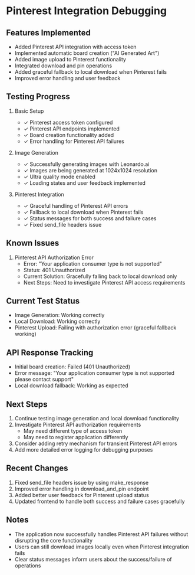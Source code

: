 # Pinterest Integration Debugging

## Features Implemented
- Added Pinterest API integration with access token
- Implemented automatic board creation ("AI Generated Art")
- Added image upload to Pinterest functionality
- Integrated download and pin operations
- Added graceful fallback to local download when Pinterest fails
- Improved error handling and user feedback

## Testing Progress
1. Basic Setup
   - ✓ Pinterest access token configured
   - ✓ Pinterest API endpoints implemented
   - ✓ Board creation functionality added
   - ✓ Error handling for Pinterest API failures

2. Image Generation
   - ✓ Successfully generating images with Leonardo.ai
   - ✓ Images are being generated at 1024x1024 resolution
   - ✓ Ultra quality mode enabled
   - ✓ Loading states and user feedback implemented

3. Pinterest Integration
   - ✓ Graceful handling of Pinterest API errors
   - ✓ Fallback to local download when Pinterest fails
   - ✓ Status messages for both success and failure cases
   - ✓ Fixed send_file headers issue

## Known Issues
1. Pinterest API Authorization Error
   - Error: "Your application consumer type is not supported"
   - Status: 401 Unauthorized
   - Current Solution: Gracefully falling back to local download only
   - Next Steps: Need to investigate Pinterest API access requirements

## Current Test Status
- Image Generation: Working correctly
- Local Download: Working correctly
- Pinterest Upload: Failing with authorization error (graceful fallback working)

## API Response Tracking
- Initial board creation: Failed (401 Unauthorized)
- Error message: "Your application consumer type is not supported please contact support"
- Local download fallback: Working as expected

## Next Steps
1. Continue testing image generation and local download functionality
2. Investigate Pinterest API authorization requirements
   - May need different type of access token
   - May need to register application differently
3. Consider adding retry mechanism for transient Pinterest API errors
4. Add more detailed error logging for debugging purposes

## Recent Changes
1. Fixed send_file headers issue by using make_response
2. Improved error handling in download_and_pin endpoint
3. Added better user feedback for Pinterest upload status
4. Updated frontend to handle both success and failure cases gracefully

## Notes
- The application now successfully handles Pinterest API failures without disrupting the core functionality
- Users can still download images locally even when Pinterest integration fails
- Clear status messages inform users about the success/failure of operations
